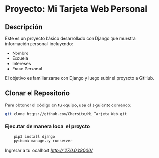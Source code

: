 # Proyecto: Mi Tarjeta Web Personal  

## Descripción  
Este es un proyecto básico desarrollado con Django que muestra información personal, incluyendo:  

- Nombre  
- Escuela  
- Intereses  
- Frase Personal  

El objetivo es familiarizarse con Django y luego subir el proyecto a GitHub.  

## Clonar el Repositorio  
Para obtener el código en tu equipo, usa el siguiente comando:  

```bash
git clone https://github.com/Chersito/Mi_Tarjeta_Web.git
```

### Ejecutar de manera local el proycto

``` bash
    pip3 install django
    python3 manage.py runserver
```

Ingresar a tu localhost *http://127.0.0.1:8000/*


